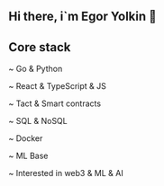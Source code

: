 ## Hi there, i`m Egor Yolkin 👋

## Core stack

~ Go & Python

~ React & TypeScript & JS

~ Tact & Smart contracts

~ SQL & NoSQL

~ Docker

~ ML Base

~ Interested in web3 & ML & AI